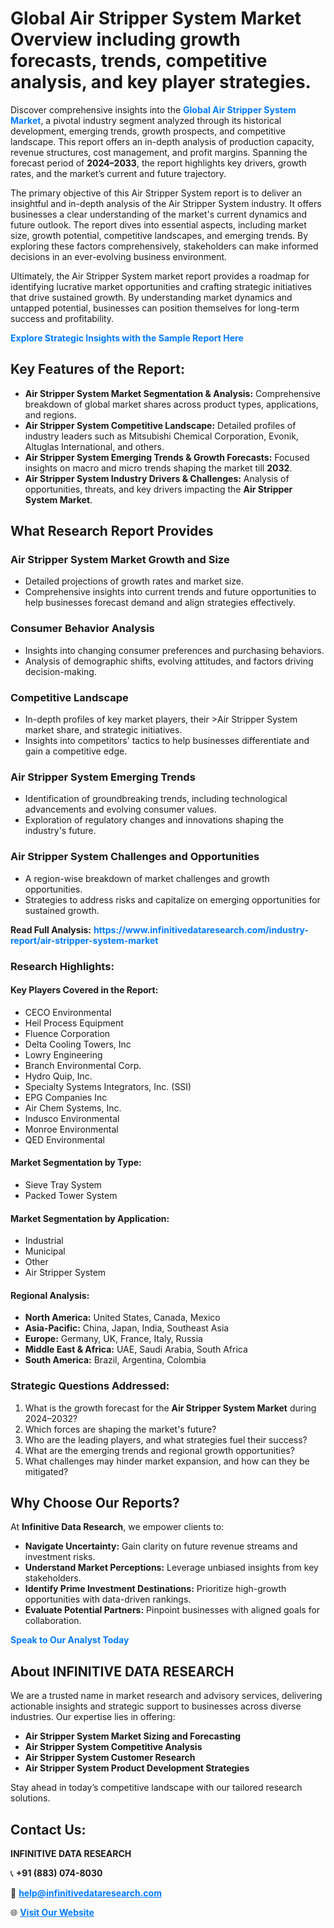 <h1>Global Air Stripper System Market Overview including growth forecasts, trends, competitive analysis, and key player strategies.</h1>
<p>
Discover comprehensive insights into the 
<a href="https://www.infinitivedataresearch.com/industry-report/air-stripper-system-market" rel="dofollow" style="color: #007BFF; text-decoration: none;"><strong>Global Air Stripper System Market</strong></a>, a pivotal industry segment analyzed through its historical development, emerging trends, growth prospects, and competitive landscape. This report offers an in-depth analysis of production capacity, revenue structures, cost management, and profit margins. Spanning the forecast period of <strong>2024–2033</strong>, the report highlights key drivers, growth rates, and the market’s current and future trajectory.
</p>
<p>
The primary objective of this Air Stripper System report is to deliver an insightful and in-depth analysis of the Air Stripper System industry. It offers businesses a clear understanding of the market's current dynamics and future outlook. The report dives into essential aspects, including market size, growth potential, competitive landscapes, and emerging trends. By exploring these factors comprehensively, stakeholders can make informed decisions in an ever-evolving business environment.
</p>
<p>
Ultimately, the Air Stripper System market report provides a roadmap for identifying lucrative market opportunities and crafting strategic initiatives that drive sustained growth. By understanding market dynamics and untapped potential, businesses can position themselves for long-term success and profitability.
</p>
<p>
<a href="https://www.infinitivedataresearch.com/request-sample/reportId=101873" style="color: #007BFF; text-decoration: none;"><strong>Explore Strategic Insights with the Sample Report Here</strong></a>
</p>

<h2>Key Features of the Report:</h2>
<ul>
<li><strong>Air Stripper System Market Segmentation & Analysis:</strong> Comprehensive breakdown of global market shares across product types, applications, and regions.</li>
<li><strong>Air Stripper System Competitive Landscape:</strong> Detailed profiles of industry leaders such as Mitsubishi Chemical Corporation, Evonik, Altuglas International, and others.</li>
<li><strong>Air Stripper System Emerging Trends & Growth Forecasts:</strong> Focused insights on macro and micro trends shaping the market till <strong>2032</strong>.</li>
<li><strong>Air Stripper System Industry Drivers & Challenges:</strong> Analysis of opportunities, threats, and key drivers impacting the <strong>Air Stripper System Market</strong>.</li>
</ul>

<h2>What Research Report Provides</h2>
<h3>Air Stripper System Market Growth and Size</h3>
<ul>
<li>Detailed projections of growth rates and market size.</li>
<li>Comprehensive insights into current trends and future opportunities to help businesses forecast demand and align strategies effectively.</li>
</ul>

<h3>Consumer Behavior Analysis</h3>
<ul>
<li>Insights into changing consumer preferences and purchasing behaviors.</li>
<li>Analysis of demographic shifts, evolving attitudes, and factors driving decision-making.</li>
</ul>

<h3>Competitive Landscape</h3>
<ul>
<li>In-depth profiles of key market players, their >Air Stripper System market share, and strategic initiatives.</li>
<li>Insights into competitors' tactics to help businesses differentiate and gain a competitive edge.</li>
</ul>

<h3>Air Stripper System Emerging Trends</h3>
<ul>
<li>Identification of groundbreaking trends, including technological advancements and evolving consumer values.</li>
<li>Exploration of regulatory changes and innovations shaping the industry's future.</li>
</ul>

<h3>Air Stripper System Challenges and Opportunities</h3>
<ul>
<li>A region-wise breakdown of market challenges and growth opportunities.</li>
<li>Strategies to address risks and capitalize on emerging opportunities for sustained growth.</li>
</ul>
<p><strong>Read Full Analysis:</strong> <a href="https://www.infinitivedataresearch.com/industry-report/air-stripper-system-market" rel="dofollow" style="color: #007BFF; text-decoration: none;"><strong>https://www.infinitivedataresearch.com/industry-report/air-stripper-system-market</strong></a></p>
<h3>Research Highlights:</h3>
<h4>Key Players Covered in the Report:</h4>
<ul><li>CECO Environmental</li><li>Heil Process Equipment</li><li>Fluence Corporation</li><li>Delta Cooling Towers, Inc</li><li>Lowry Engineering</li><li>Branch Environmental Corp.</li><li>Hydro Quip, Inc.</li><li>Specialty Systems Integrators, Inc. (SSI)</li><li>EPG Companies Inc</li><li>Air Chem Systems, Inc.</li><li>Indusco Environmental</li><li>Monroe Environmental</li><li>QED Environmental</li></ul>
<h4>Market Segmentation by Type:</h4>
<ul><li>Sieve Tray System</li><li>Packed Tower System</li></ul>
<h4>Market Segmentation by Application:</h4>
<ul><li>Industrial</li><li>Municipal</li><li>Other</li><li>Air Stripper System</li></ul>

<h4>Regional Analysis:</h4>
<ul>
<li><strong>North America:</strong> United States, Canada, Mexico</li>
<li><strong>Asia-Pacific:</strong> China, Japan, India, Southeast Asia</li>
<li><strong>Europe:</strong> Germany, UK, France, Italy, Russia</li>
<li><strong>Middle East & Africa:</strong> UAE, Saudi Arabia, South Africa</li>
<li><strong>South America:</strong> Brazil, Argentina, Colombia</li>
</ul>

<h3>Strategic Questions Addressed:</h3>
<ol>
<li>What is the growth forecast for the <strong>Air Stripper System Market</strong> during 2024–2032?</li>
<li>Which forces are shaping the market's future?</li>
<li>Who are the leading players, and what strategies fuel their success?</li>
<li>What are the emerging trends and regional growth opportunities?</li>
<li>What challenges may hinder market expansion, and how can they be mitigated?</li>
</ol>

<h2>Why Choose Our Reports?</h2>
<p>At <strong>Infinitive Data Research</strong>, we empower clients to:</p>
<ul>
<li><strong>Navigate Uncertainty:</strong> Gain clarity on future revenue streams and investment risks.</li>
<li><strong>Understand Market Perceptions:</strong> Leverage unbiased insights from key stakeholders.</li>
<li><strong>Identify Prime Investment Destinations:</strong> Prioritize high-growth opportunities with data-driven rankings.</li>
<li><strong>Evaluate Potential Partners:</strong> Pinpoint businesses with aligned goals for collaboration.</li>
</ul>
<p><a href="https://www.infinitivedataresearch.com/industry-report/air-stripper-system-market" rel="dofollow" style="color: #007BFF; text-decoration: none;"><strong>Speak to Our Analyst Today</strong></a></p>

<h2>About INFINITIVE DATA RESEARCH</h2>
<p>We are a trusted name in market research and advisory services, delivering actionable insights and strategic support to businesses across diverse industries. Our expertise lies in offering:</p>
<ul>
<li><strong>Air Stripper System Market Sizing and Forecasting</strong></li>
<li><strong>Air Stripper System Competitive Analysis</strong></li>
<li><strong>Air Stripper System Customer Research</strong></li>
<li><strong>Air Stripper System Product Development Strategies</strong></li>
</ul>
<p>Stay ahead in today’s competitive landscape with our tailored research solutions.</p>

<h2>Contact Us:</h2>
<p><strong>INFINITIVE DATA RESEARCH</strong></p>
<p>📞 <strong>+91 (883) 074-8030</strong></p>
<p>📧 <strong><a href="mailto:help@infinitivedataresearch.com" style="color: #007BFF;">help@infinitivedataresearch.com</a></strong></p>
<p>🌐 <strong><a href="https://www.infinitivedataresearch.com" rel="dofollow" style="color: #007BFF;">Visit Our Website</a></strong></p>
